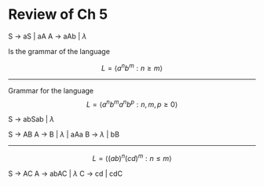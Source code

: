 # Review of Ch 5
S -> aS | aA
A -> aAb | $\lambda$ 

Is the grammar of the language 

$$L=\langle a^{n}b^{m}:n \ge m \rangle$$

---


Grammar for the language 
$$L = \langle a^{n}b^{m}a^{n}b^{p}:n,m,p \ge 0 \rangle$$

S -> abSab | $\lambda$ 

S -> AB
A -> B | $\lambda$ | aAa
B -> $\lambda$ | bB

--- 

$$L=\langle (ab)^{n}(cd)^{m}:n \le m \rangle $$

S -> AC
A -> abAC | $\lambda$ 
C -> cd | cdC


